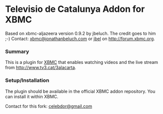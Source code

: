 Televisio de Catalunya Addon for XBMC
=====================================
Based on xbmc-aljazeera version 0.9.2 by jbeluch. The credit goes to him ;-)
Contact: <xbmc@jonathanbeluch.com> or [jbel](http://forum.xbmc.org/member.php?u=46729) on <http://forum.xbmc.org>.

### Summary ###
This is a plugin for [XBMC](http://xbmc.org) that enables watching videos and
the live stream from <http://www.tv3.cat/3alacarta>.

### Setup/Installation ###
The plugin should be available in the official XBMC addon repository. You can
install it within XBMC.

Contact for this fork: <celebdor@gmail.com>
